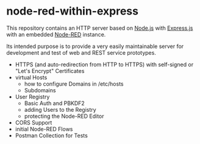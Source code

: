 # node-red-within-express #

This repository contains an HTTP server based on [Node.js](https://nodejs.org/en/) with [Express.js](http://expressjs.com/) with an embedded [Node-RED](https://nodered.org/) instance.

Its intended purpose is to provide a very easily maintainable server for development and test of web and REST service prototypes.





* HTTPS (and auto-redirection from HTTP to HTTPS) with self-signed or "Let's Encrypt" Certificates
* virtual Hosts
  * how to configure Domains in /etc/hosts
  * Subdomains
* User Registry
  * Basic Auth and PBKDF2
  * adding Users to the Registry
  * protecting the Node-RED Editor
* CORS Support
* initial Node-RED Flows
* Postman Collection for Tests

